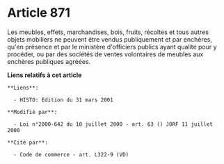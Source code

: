 # Article 871

Les meubles, effets, marchandises, bois, fruits, récoltes et tous autres objets mobiliers ne peuvent être vendus publiquement
et par enchères, qu'en présence et par le ministère d'officiers publics ayant qualité pour y procéder, ou par des sociétés de
ventes volontaires de meubles aux enchères publiques agréées.

**Liens relatifs à cet article**

	**Liens**:

	  - HISTO: Edition du 31 mars 2001

	**Modifié par**:

	  - Loi n°2000-642 du 10 juillet 2000 - art. 63 () JORF 11 juillet 2000

	**Cité par**:

	  - Code de commerce - art. L322-9 (VD)
